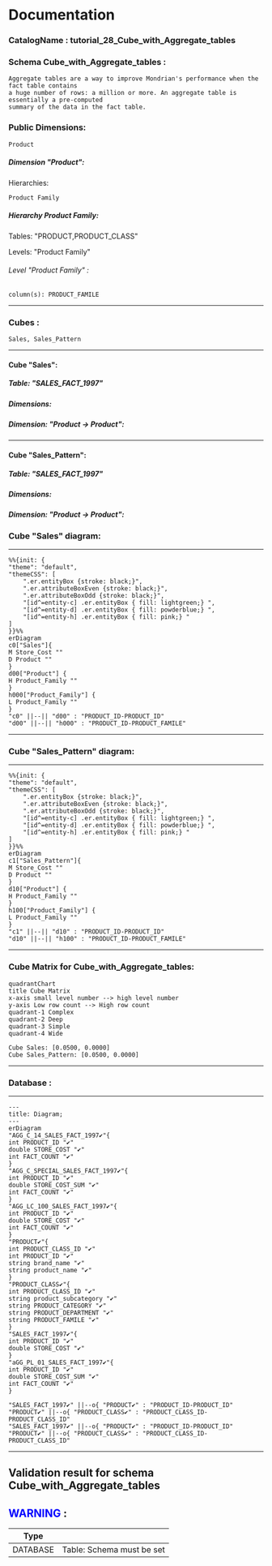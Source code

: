 # Documentation
### CatalogName : tutorial_28_Cube_with_Aggregate_tables
### Schema Cube_with_Aggregate_tables : 

    Aggregate tables are a way to improve Mondrian's performance when the fact table contains
    a huge number of rows: a million or more. An aggregate table is essentially a pre-computed
    summary of the data in the fact table.
  
### Public Dimensions:

    Product

##### Dimension "Product":

Hierarchies:

    Product Family

##### Hierarchy Product Family:

Tables: "PRODUCT,PRODUCT_CLASS"

Levels: "Product Family"

###### Level "Product Family" :

    column(s): PRODUCT_FAMILE

---
### Cubes :

    Sales, Sales_Pattern

---
#### Cube "Sales":

    

##### Table: "SALES_FACT_1997"

##### Dimensions:
##### Dimension: "Product -> Product":

---
#### Cube "Sales_Pattern":

    

##### Table: "SALES_FACT_1997"

##### Dimensions:
##### Dimension: "Product -> Product":

### Cube "Sales" diagram:

---

```mermaid
%%{init: {
"theme": "default",
"themeCSS": [
    ".er.entityBox {stroke: black;}",
    ".er.attributeBoxEven {stroke: black;}",
    ".er.attributeBoxOdd {stroke: black;}",
    "[id^=entity-c] .er.entityBox { fill: lightgreen;} ",
    "[id^=entity-d] .er.entityBox { fill: powderblue;} ",
    "[id^=entity-h] .er.entityBox { fill: pink;} "
]
}}%%
erDiagram
c0["Sales"]{
M Store_Cost ""
D Product ""
}
d00["Product"] {
H Product_Family ""
}
h000["Product_Family"] {
L Product_Family ""
}
"c0" ||--|| "d00" : "PRODUCT_ID-PRODUCT_ID"
"d00" ||--|| "h000" : "PRODUCT_ID-PRODUCT_FAMILE"
```
---
### Cube "Sales_Pattern" diagram:

---

```mermaid
%%{init: {
"theme": "default",
"themeCSS": [
    ".er.entityBox {stroke: black;}",
    ".er.attributeBoxEven {stroke: black;}",
    ".er.attributeBoxOdd {stroke: black;}",
    "[id^=entity-c] .er.entityBox { fill: lightgreen;} ",
    "[id^=entity-d] .er.entityBox { fill: powderblue;} ",
    "[id^=entity-h] .er.entityBox { fill: pink;} "
]
}}%%
erDiagram
c1["Sales_Pattern"]{
M Store_Cost ""
D Product ""
}
d10["Product"] {
H Product_Family ""
}
h100["Product_Family"] {
L Product_Family ""
}
"c1" ||--|| "d10" : "PRODUCT_ID-PRODUCT_ID"
"d10" ||--|| "h100" : "PRODUCT_ID-PRODUCT_FAMILE"
```
---
### Cube Matrix for Cube_with_Aggregate_tables:
```mermaid
quadrantChart
title Cube Matrix
x-axis small level number --> high level number
y-axis Low row count --> High row count
quadrant-1 Complex
quadrant-2 Deep
quadrant-3 Simple
quadrant-4 Wide

Cube Sales: [0.0500, 0.0000]
Cube Sales_Pattern: [0.0500, 0.0000]
```
---
### Database :
---
```mermaid
---
title: Diagram;
---
erDiagram
"AGG_C_14_SALES_FACT_1997✔"{
int PRODUCT_ID "✔"
double STORE_COST "✔"
int FACT_COUNT "✔"
}
"AGG_C_SPECIAL_SALES_FACT_1997✔"{
int PRODUCT_ID "✔"
double STORE_COST_SUM "✔"
int FACT_COUNT "✔"
}
"AGG_LC_100_SALES_FACT_1997✔"{
int PRODUCT_ID "✔"
double STORE_COST "✔"
int FACT_COUNT "✔"
}
"PRODUCT✔"{
int PRODUCT_CLASS_ID "✔"
int PRODUCT_ID "✔"
string brand_name "✔"
string product_name "✔"
}
"PRODUCT_CLASS✔"{
int PRODUCT_CLASS_ID "✔"
string product_subcategory "✔"
string PRODUCT_CATEGORY "✔"
string PRODUCT_DEPARTMENT "✔"
string PRODUCT_FAMILE "✔"
}
"SALES_FACT_1997✔"{
int PRODUCT_ID "✔"
double STORE_COST "✔"
}
"aGG_PL_01_SALES_FACT_1997✔"{
int PRODUCT_ID "✔"
double STORE_COST_SUM "✔"
int FACT_COUNT "✔"
}

"SALES_FACT_1997✔" ||--o{ "PRODUCT✔" : "PRODUCT_ID-PRODUCT_ID"
"PRODUCT✔" ||--o{ "PRODUCT_CLASS✔" : "PRODUCT_CLASS_ID-PRODUCT_CLASS_ID"
"SALES_FACT_1997✔" ||--o{ "PRODUCT✔" : "PRODUCT_ID-PRODUCT_ID"
"PRODUCT✔" ||--o{ "PRODUCT_CLASS✔" : "PRODUCT_CLASS_ID-PRODUCT_CLASS_ID"
```
---
## Validation result for schema Cube_with_Aggregate_tables
## <span style='color: blue;'>WARNING</span> : 
|Type|   |
|----|---|
|DATABASE|Table: Schema must be set|
